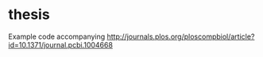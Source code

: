 # thesis

Example code accompanying http://journals.plos.org/ploscompbiol/article?id=10.1371/journal.pcbi.1004668
